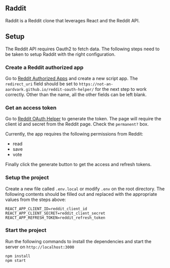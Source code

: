 ## Raddit

Raddit is a Reddit clone that leverages React and the Reddit API.

## Setup

The Reddit API requires Oauth2 to fetch data. The following steps need to be taken to setup Raddit with the right configuration.

### Create a Reddit authorized app

Go to [Reddit Authorized Apps](https://www.reddit.com/prefs/apps) and create a new script app. The `redirect_uri` field should be set to `https://not-an-aardvark.github.io/reddit-oauth-helper/` for the next step to work correctly. Other than the name, all the other fields can be left blank.

### Get an access token

Go to [Reddit OAuth Helper](https://not-an-aardvark.github.io/reddit-oauth-helper/) to generate the token. The page will require the client id and secret from the Reddit page. Check the `permanent?` box. 

Currently, the app requires the following permissions from Reddit:
- read
- save
- vote

Finally click the generate button to get the access and refresh tokens.

### Setup the project

Create a new file called `.env.local` or modify `.env` on the root directory. The following contents should be filled out and replaced with the appropriate values from the steps above:
```
REACT_APP_CLIENT_ID=reddit_client_id
REACT_APP_CLIENT_SECRET=reddit_client_secret
REACT_APP_REFRESH_TOKEN=reddit_refresh_token
```

### Start the project

Run the following commands to install the dependencies and start the server on `http://localhost:3000`
```
npm install
npm start
```
